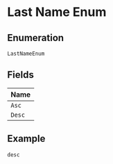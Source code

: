 
# Last Name Enum

## Enumeration

`LastNameEnum`

## Fields

| Name |
|  --- |
| `Asc` |
| `Desc` |

## Example

```
desc
```

